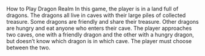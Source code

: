 How to Play Dragon Realm
In this game, the player is in a land full of dragons. The dragons all live in
caves with their large piles of collected treasure. Some dragons are friendly
and share their treasure. Other dragons are hungry and eat anyone who
enters their cave. The player approaches two caves, one with a friendly
dragon and the other with a hungry dragon, but doesn’t know which dragon
is in which cave. The player must choose between the two.
